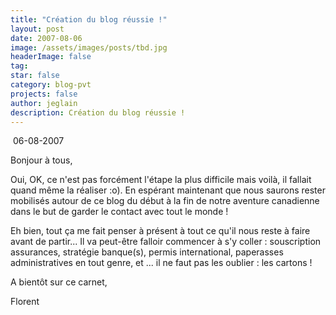 ```yaml
---
title: "Création du blog réussie !"
layout: post
date: 2007-08-06
image: /assets/images/posts/tbd.jpg
headerImage: false
tag:
star: false
category: blog-pvt
projects: false
author: jeglain
description: Création du blog réussie !
---
```

 06-08-2007

Bonjour à tous,

Oui, OK, ce n'est pas forcément l'étape la plus difficile mais voilà,
il fallait quand même la réaliser :o). En espérant maintenant que
nous saurons rester mobilisés autour de ce blog du début à la fin de
notre aventure canadienne dans le but de garder le contact avec tout le
monde !

Eh bien, tout ça me fait penser à présent à tout ce qu'il nous reste
à faire avant de partir... Il va peut-être falloir commencer à s'y
coller : souscription assurances, stratégie banque(s), permis
international, paperasses administratives en tout genre, et ... il ne
faut pas les oublier : les cartons !

A bientôt sur ce carnet,

Florent

